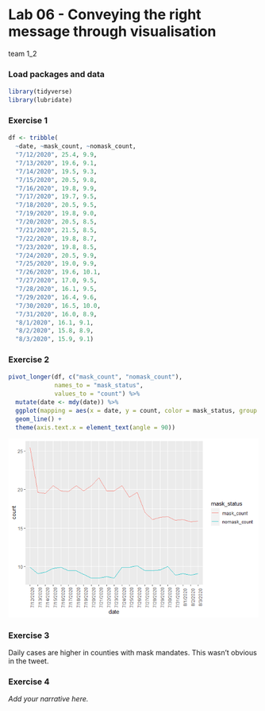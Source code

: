 Lab 06 - Conveying the right message through visualisation
================
team 1_2

### Load packages and data

``` r
library(tidyverse) 
library(lubridate)
```

### Exercise 1

``` r
df <- tribble(
  ~date, ~mask_count, ~nomask_count,
  "7/12/2020", 25.4, 9.9,
  "7/13/2020", 19.6, 9.1,
  "7/14/2020", 19.5, 9.3,
  "7/15/2020", 20.5, 9.8,
  "7/16/2020", 19.8, 9.9,
  "7/17/2020", 19.7, 9.5,
  "7/18/2020", 20.5, 9.5,
  "7/19/2020", 19.8, 9.0,
  "7/20/2020", 20.5, 8.5,
  "7/21/2020", 21.5, 8.5,
  "7/22/2020", 19.8, 8.7,
  "7/23/2020", 19.8, 8.5,
  "7/24/2020", 20.5, 9.9,
  "7/25/2020", 19.0, 9.9,
  "7/26/2020", 19.6, 10.1,
  "7/27/2020", 17.0, 9.5, 
  "7/28/2020", 16.1, 9.5,
  "7/29/2020", 16.4, 9.6,
  "7/30/2020", 16.5, 10.0,
  "7/31/2020", 16.0, 8.9,
  "8/1/2020", 16.1, 9.1,
  "8/2/2020", 15.8, 8.9,
  "8/3/2020", 15.9, 9.1)
```

### Exercise 2

``` r
pivot_longer(df, c("mask_count", "nomask_count"),
             names_to = "mask_status",
             values_to = "count") %>%
  mutate(date <- mdy(date)) %>%
  ggplot(mapping = aes(x = date, y = count, color = mask_status, group = mask_status)) +
  geom_line() +
  theme(axis.text.x = element_text(angle = 90))
```

![](lab-06_files/figure-gfm/better-viz-1.png)<!-- -->

### Exercise 3

Daily cases are higher in counties with mask mandates. This wasn’t
obvious in the tweet.

### Exercise 4

*Add your narrative here.*
